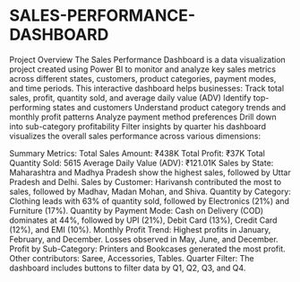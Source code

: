 # SALES-PERFORMANCE-DASHBOARD
Project Overview
The Sales Performance Dashboard is a data visualization project created using Power BI to monitor and analyze key sales metrics across different states, customers, product categories, payment modes, and time periods.
This interactive dashboard helps businesses:
Track total sales, profit, quantity sold, and average daily value (ADV)
Identify top-performing states and customers
Understand product category trends and monthly profit patterns
Analyze payment method preferences
Drill down into sub-category profitability
Filter insights by quarter
his dashboard visualizes the overall sales performance across various dimensions:

Summary Metrics:
Total Sales Amount: ₹438K
Total Profit: ₹37K
Total Quantity Sold: 5615
Average Daily Value (ADV): ₹121.01K
Sales by State:
Maharashtra and Madhya Pradesh show the highest sales, followed by Uttar Pradesh and Delhi.
Sales by Customer:
Harivansh contributed the most to sales, followed by Madhav, Madan Mohan, and Shiva.
Quantity by Category:
Clothing leads with 63% of quantity sold, followed by Electronics (21%) and Furniture (17%).
Quantity by Payment Mode:
Cash on Delivery (COD) dominates at 44%, followed by UPI (21%), Debit Card (13%), Credit Card (12%), and EMI (10%).
Monthly Profit Trend:
Highest profits in January, February, and December.
Losses observed in May, June, and December.
Profit by Sub-Category:
Printers and Bookcases generated the most profit.
Other contributors: Saree, Accessories, Tables.
Quarter Filter:
The dashboard includes buttons to filter data by Q1, Q2, Q3, and Q4.
